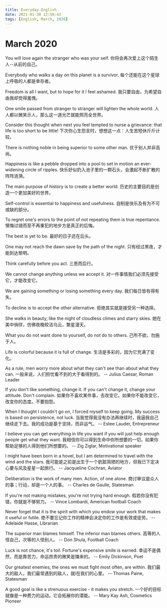 ```yaml
---
title: Everyday English
date: 2021-01-30 12:50:43
tags: [English, March, 2020]
---
```



# March 2020

You will love again the stranger who was your self.
你将会再次爱上这个陌生人--从前的自己。

Everybody who walks a day on this planet is a survivor.
每个还能在这个星球上呼吸的人都是幸存者。

Freedom is all I want, but to hope for it I feel ashamed.
我只要自由，为希望自由我却觉得羞愧。

One smile passed from stranger to stranger will lighten the whole world.
人人都以微笑示人，那么这一道光芒就能照亮全世界。

Consider this thought when next you feel tempted to nurse a grievance: that life is too short to be little!
下次你心生怨言时，想想这一点：人生苦短休斤斤计较。

There is nothing noble in being superior to some other man.
优于别人并非高尚。

Happiness is like a pebble dropped into a pool to set in motion an ever-widening circle of ripples.
快乐好似扔入池子里的一颗石头，会激起不断扩散的阵阵涟漪。

The main purpose of history is to create a better world.
历史的主要目的是创造一个更加美好的世界。

Self-control is essential to happiness and usefulness.
自制是快乐及有为不可或缺的部分。

To regret one's errors to the point of not repeating them is true repentance.
懊悔过错而至不再重犯的地步方是真正的后悔。

The best is yet to be.
最好的日子还在后头。

One may not reach the dawn save by the path of the night.
只有经过黑夜，才能到达黎明。

Think carefully before you act.
三思而后行。

We cannot change anything unless we accept it.
对一件事情我们必须先接受它，才能改变它。

We are gaining something or losing something every day.
我们每日皆有得有失。

To decline is to accept the other alternative.
拒绝其实就是接受另一种选择。

She walks in beauty, like the night of cloudless climes and starry skies.
她在美中徜徉，仿佛夜晚皎洁乌云，繁星漫天。

What you do not want done to yourself, do not do to others.
己所不欲，勿施于人。

Life is colorful because it is full of change.
生活是多彩的，因为它充满了变化。

As a rule, men worry more about what they can't see than about what they can.
一般来说，人们担忧看不到的大于看得到的。
-- Julius Caesar, Roman Leader

If you don't like something, change it. If you can't change it, change your attitude. Don't complain.
如果你不喜欢某件事，去改变它。如果你不能改变它，改变你的态度。不要抱怨。

When I thought I couldn't go on, I forced myself to keep going. My success is based on persistence, not luck.
当我觉得我没有办法再继续时，我逼我自己继续走下去。我的成功是基于坚持，而非运气。
-- Estee Lauder, Entrepreneur

I believe you can get everything in life you want if you will just help enough people get what they want.
我相信你可以得到生命中你所想要的一切，如果你帮助足够的人得到他们所想要的。
-- Zig Ziglar, Motivational speaker

I might have been born in a hovel, but I am determined to travel with the wind and the stars.
我可能是之前是出生于一个肮脏简陋的地方，但我已下定决心要与风及星星一起旅行。
-- Jacqueline Cochran, Aviator

Deliberation is the work of many men. Action, of one alone.
商讨审议是众人的事；行动，却是一个人的事。
-- Charles de Gaulle, Statesman

If you're not making mistakes, you're not trying hard enough.
假若你没有犯错，你就是不够努力。
-- Vince Lombardi, American football Coach

Never forget that it is the spirit with which you endow your work that makes it useful or futile.
绝不要忘记你工作的精神会决定你的工作是有效或徒劳。
-- Adelaide Hasse, Librarian

The superior man blames himself. The inferior man blames others.
高等的人怪自己，次等的人怪别人。
-- Don Shula, Football Coach

Luck is not chance, it's toil. Fortune's expensive smile is earned.
幸运不是偶然，而是靠苦力，命运昂贵的微笑是赚来的。
-- Emily Dickinson, Poet

Our greatest enemies, the ones we must fight most often, are within.
我们最大的敌人，我们最常遇到的敌人，就i在我们的心里。
-- Thomas Paine, Statesman

A good goal is like a strenuous exercise - it makes you stretch.
一个好的目标就像是一种费力的运动，它会拓展你的潜能。
-- Mary Kay Ash, Cosmetics Pioneer
